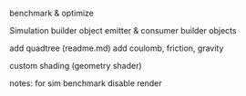 benchmark & optimize

Simulation builder object
emitter & consumer builder objects

add quadtree (readme.md)
add coulomb, friction, gravity

custom shading (geometry shader)

notes:
for sim benchmark disable render
